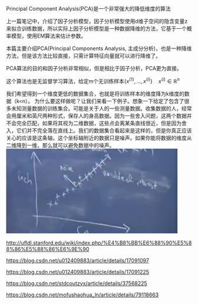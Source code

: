 Principal Component Analysis(PCA)是一个非常强大的降低维度的算法

上一篇笔记中，介绍了因子分析模型，因子分析模型使用d维子空间的隐含变量z来拟合训练数据，所以实际上因子分析模型是一种数据降维的方法，它基于一个概率模型，使用EM算法来估计参数。

本篇主要介绍PCA(Principal Components Analysis, 主成分分析)，也是一种降维方法，但是该方法比较直接，只需计算特征向量就可以进行降维了。

PCA算法的目的和因子分析非常相似，但是相比于因子分析，PCA更为直接。

这个算法也是无监督学习算法，给定m个无训练样本$\{x^{(1)},...,x^{(i)}\}\quad x^{(i)}\in \mathbb{R}^n$

我们希望得到一个维度更低的数据集合，也就是将训练样本的维度降为k维度的数据（k<n）。
为什么要这样做呢？让我们来看一下例子。想象一下给定了包含了很多未知测量数据的训练集合。可能是关于人的一些测量数据。收集数据的人，经常会用厘米和英尺两种形式，保存人的身高数据。因为一些舍入问题，这两个数据并不会完全匹配，如果将其视为二维数据，这些点会离某条直线很近，但是因为舍入，它们并不完全落在直线上。我们的数据集合看起来是这样的，但是你真正应该关心的应该是这条轴，这个坐标轴附近的数据只是噪声。如果你能将数据的维度从二维降到一维，那么就可以避免数据中的噪声。
![](https://raw.githubusercontent.com/fray-hao/images/master/20190428092312.png)



http://ufldl.stanford.edu/wiki/index.php/%E4%B8%BB%E6%88%90%E5%88%86%E5%88%86%E6%9E%90

https://blog.csdn.net/u012409883/article/details/17091097

https://blog.csdn.net/u012409883/article/details/17091225

https://blog.csdn.net/stdcoutzyx/article/details/37568225

https://blog.csdn.net/mofushaohua_ln/article/details/79118663